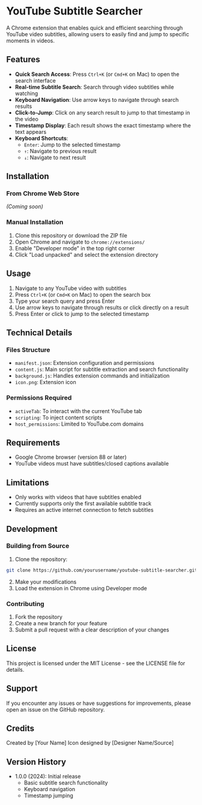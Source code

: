 # YouTube Subtitle Searcher

A Chrome extension that enables quick and efficient searching through YouTube video subtitles, allowing users to easily find and jump to specific moments in videos.

## Features

- **Quick Search Access**: Press `Ctrl+K` (or `Cmd+K` on Mac) to open the search interface
- **Real-time Subtitle Search**: Search through video subtitles while watching
- **Keyboard Navigation**: Use arrow keys to navigate through search results
- **Click-to-Jump**: Click on any search result to jump to that timestamp in the video
- **Timestamp Display**: Each result shows the exact timestamp where the text appears
- **Keyboard Shortcuts**:
  - `Enter`: Jump to the selected timestamp
  - `↑`: Navigate to previous result
  - `↓`: Navigate to next result

## Installation

### From Chrome Web Store
*(Coming soon)*

### Manual Installation
1. Clone this repository or download the ZIP file
2. Open Chrome and navigate to `chrome://extensions/`
3. Enable "Developer mode" in the top right corner
4. Click "Load unpacked" and select the extension directory

## Usage

1. Navigate to any YouTube video with subtitles
2. Press `Ctrl+K` (or `Cmd+K` on Mac) to open the search box
3. Type your search query and press Enter
4. Use arrow keys to navigate through results or click directly on a result
5. Press Enter or click to jump to the selected timestamp

## Technical Details

### Files Structure
- `manifest.json`: Extension configuration and permissions
- `content.js`: Main script for subtitle extraction and search functionality
- `background.js`: Handles extension commands and initialization
- `icon.png`: Extension icon

### Permissions Required
- `activeTab`: To interact with the current YouTube tab
- `scripting`: To inject content scripts
- `host_permissions`: Limited to YouTube.com domains

## Requirements

- Google Chrome browser (version 88 or later)
- YouTube videos must have subtitles/closed captions available

## Limitations

- Only works with videos that have subtitles enabled
- Currently supports only the first available subtitle track
- Requires an active internet connection to fetch subtitles

## Development

### Building from Source
1. Clone the repository:
```bash
git clone https://github.com/yourusername/youtube-subtitle-searcher.git
```
2. Make your modifications
3. Load the extension in Chrome using Developer mode

### Contributing
1. Fork the repository
2. Create a new branch for your feature
3. Submit a pull request with a clear description of your changes

## License

This project is licensed under the MIT License - see the LICENSE file for details.

## Support

If you encounter any issues or have suggestions for improvements, please open an issue on the GitHub repository.

## Credits

Created by [Your Name]
Icon designed by [Designer Name/Source]

## Version History

- 1.0.0 (2024): Initial release
  - Basic subtitle search functionality
  - Keyboard navigation
  - Timestamp jumping